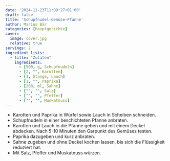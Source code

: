 ```yaml
---
date: '2024-11-23T11:09:27+01:00'
draft: false
title: 'Schupfnudel-Gemüse-Pfanne'
author: Marius Bär
categories: [Hauptgerichte]
cover:
  image: cover.jpg
  relative: true
servings: 2
ingredient_lists:
  - title: "Zutaten"
    ingredients:
      - [500, g, Schupfnudeln]
      - [2, "", Karotten]
      - [1, Stange, Lauch]
      - [1, "", Paprika]
      - [200, ml, Sahne]
      - ["", "", Salz]
      - ["", "", Pfeffer]
      - ["", "", Muskatnuss]
---
```


- Karotten und Paprika in Würfel sowie Lauch in Scheiben schneiden.
- Schupfnudeln in einer beschichteten Pfanne anbraten.
- Karotten und Lauch in die Pfanne geben und mit einem Deckel abdecken. Nach 5-10 Minuten den Garpunkt des Gemüses testen.
- Paprika dazugeben und kurz anbraten.
- Sahne zugeben und ohne Deckel kochen lassen, bis sich die Flüssigkeit reduziert hat.
- Mit Salz, Pfeffer und Muskatnuss würzen.
